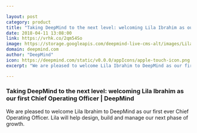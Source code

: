 ```yaml
---

layout: post
category: product
title: "Taking DeepMind to the next level: welcoming Lila Ibrahim as our first Chief Operating Officer"
date: 2018-04-11 13:08:00
link: https://vrhk.co/2qm54So
image: https://storage.googleapis.com/deepmind-live-cms-alt/images/Lila.width-600.png
domain: deepmind.com
author: "DeepMind"
icon: https://deepmind.com/static/v0.0.0/appIcons/apple-touch-icon.png
excerpt: "We are pleased to welcome Lila Ibrahim to DeepMind as our first ever Chief Operating Officer. Lila will help design, build and manage our next phase of growth."

---
```


### Taking DeepMind to the next level: welcoming Lila Ibrahim as our first Chief Operating Officer | DeepMind

We are pleased to welcome Lila Ibrahim to DeepMind as our first ever Chief Operating Officer. Lila will help design, build and manage our next phase of growth.